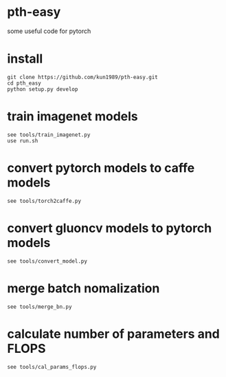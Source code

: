 # pth-easy
some useful code for pytorch

# install
```
git clone https://github.com/kun1989/pth-easy.git
cd pth_easy
python setup.py develop
```
# train imagenet models
```
see tools/train_imagenet.py
use run.sh
```
# convert pytorch models to caffe models
```
see tools/torch2caffe.py
```

# convert gluoncv models to pytorch models
```
see tools/convert_model.py
```

# merge batch nomalization
```
see tools/merge_bn.py
```

# calculate number of parameters and FLOPS
```
see tools/cal_params_flops.py
```
